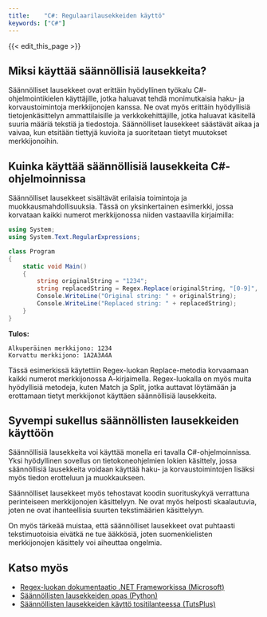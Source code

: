 ```yaml
---
title:    "C#: Regulaarilausekkeiden käyttö"
keywords: ["C#"]
---
```


{{< edit_this_page >}}

## Miksi käyttää säännöllisiä lausekkeita?

Säännölliset lausekkeet ovat erittäin hyödyllinen työkalu C#-ohjelmointikielen käyttäjille, jotka haluavat tehdä monimutkaisia haku- ja korvaustoimintoja merkkijonojen kanssa. Ne ovat myös erittäin hyödyllisiä tietojenkäsittelyn ammattilaisille ja verkkokehittäjille, jotka haluavat käsitellä suuria määriä tekstiä ja tiedostoja. Säännölliset lausekkeet säästävät aikaa ja vaivaa, kun etsitään tiettyjä kuvioita ja suoritetaan tietyt muutokset merkkijonoihin.

## Kuinka käyttää säännöllisiä lausekkeita C#-ohjelmoinnissa

Säännölliset lausekkeet sisältävät erilaisia toimintoja ja muokkausmahdollisuuksia. Tässä on yksinkertainen esimerkki, jossa korvataan kaikki numerot merkkijonossa niiden vastaavilla kirjaimilla:

```C#
using System;
using System.Text.RegularExpressions;

class Program
{
    static void Main()
    {
        string originalString = "1234";
        string replacedString = Regex.Replace(originalString, "[0-9]", "$&A");
        Console.WriteLine("Original string: " + originalString);
        Console.WriteLine("Replaced string: " + replacedString);
    }
}
```

**Tulos:**

```
Alkuperäinen merkkijono: 1234
Korvattu merkkijono: 1A2A3A4A
```

Tässä esimerkissä käytettiin Regex-luokan Replace-metodia korvaamaan kaikki numerot merkkijonossa A-kirjaimella. Regex-luokalla on myös muita hyödyllisiä metodeja, kuten Match ja Split, jotka auttavat löytämään ja erottamaan tietyt merkkijonot käyttäen säännöllisiä lausekkeita.

## Syvempi sukellus säännöllisten lausekkeiden käyttöön

Säännöllisiä lausekkeita voi käyttää monella eri tavalla C#-ohjelmoinnissa. Yksi hyödyllinen sovellus on tietokoneohjelmien lokien käsittely, jossa säännöllisiä lausekkeita voidaan käyttää haku- ja korvaustoimintojen lisäksi myös tiedon erotteluun ja muokkaukseen.

Säännölliset lausekkeet myös tehostavat koodin suorituskykyä verrattuna perinteiseen merkkijonojen käsittelyyn. Ne ovat myös helposti skaalautuvia, joten ne ovat ihanteellisia suurten tekstimäärien käsittelyyn.

On myös tärkeää muistaa, että säännölliset lausekkeet ovat puhtaasti tekstimuotoisia eivätkä ne tue ääkkösiä, joten suomenkielisten merkkijonojen käsittely voi aiheuttaa ongelmia.

## Katso myös

- [Regex-luokan dokumentaatio .NET Frameworkissa (Microsoft)](https://docs.microsoft.com/en-us/dotnet/api/system.text.regularexpressions.regex?view=netcore-3.1)
- [Säännöllisten lausekkeiden opas (Python)](https://docs.python.org/3/library/re.html)
- [Säännöllisten lausekkeiden käyttö tositilanteessa (TutsPlus)](https://code.tutsplus.com/tutorials/8-regular-expressions-you-should-know--net-6149)